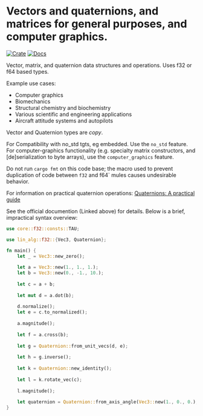 # Vectors and quaternions, and matrices for general purposes, and computer graphics. 

[![Crate](https://img.shields.io/crates/v/lin_alg.svg)](https://crates.io/crates/lin_alg)
[![Docs](https://docs.rs/lin_alg/badge.svg)](https://docs.rs/lin_alg)

Vector, matrix, and quaternion data structures and operations. Uses f32 or f64 based types.

Example use cases:

- Computer graphics
- Biomechanics
- Structural chemistry and biochemistry
- Various scientific and engineering applications
- Aircraft attitude systems and autopilots

Vector and Quaternion types are *copy*.

For Compatibility with no_std tgts, eg embedded. Use the `no_std` feature. For computer-graphics
functionality (e.g. specialty matrix constructors, and [de]serialization to byte arrays), use the `computer_graphics` feature.

Do not run `cargo fmt` on this code base; the macro used to prevent duplication of code between `f32` and f64` mules causes undesirable behavior.

For information on practical quaternion operations: [Quaternions: A practical guide](https://www.anyleaf.org/blog/quaternions:-a-practical-guide)

See the official documention (Linked above) for details. Below is a brief, impractical syntax overview:

```rust
use core::f32::consts::TAU;

use lin_alg::f32::{Vec3, Quaternion};

fn main() {
    let _ = Vec3::new_zero();
    
    let a = Vec3::new(1., 1., 1.);
    let b = Vec3::new(0., -1., 10.);
    
    let c = a + b;
    
    let mut d = a.dot(b);
    
    d.normalize();
    let e = c.to_normalized();
    
    a.magnitude();
    
    let f = a.cross(b);
    
    let g = Quaternion::from_unit_vecs(d, e);
    
    let h = g.inverse();
    
    let k = Quaternion::new_identity();
    
    let l = k.rotate_vec(c);
    
    l.magnitude();
    
    let quaternion = Quaternion::from_axis_angle(Vec3::new(1., 0., 0.), TAU / 16.);
}

```